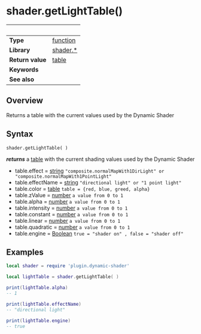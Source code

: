 # shader.getLightTable()

|                      | &nbsp; 
| -------------------- | ---------------------------------------------------------------
| __Type__             | [function](http://docs.coronalabs.com/api/type/Function.html)
| __Library__          | [shader.*](README.md)
| __Return value__     | [table](https://docs.coronalabs.com/api/type/Table.html)
| __Keywords__         | 
| __See also__         | 



## Overview

Returns a table with the current values used by the Dynamic Shader


## Syntax

	shader.getLightTable( )
  
  __*returns*__ a [table](https://docs.coronalabs.com/api/type/Table.html) with the current shading values used by the Dynamic Shader
  
  - table.effect	= [string](https://docs.coronalabs.com/api/type/String.html)
  `"composite.normalMapWith1DirLight" or "composite.normalMapWith1PointLight"`
  - table.effectName	= [string](https://docs.coronalabs.com/api/type/String.html)
  `"directional light" or "1 point light"`
  - table.color		= [table](https://docs.coronalabs.com/api/type/Table.html)
  `table = {red, blue, greed, alpha}`
  - table.zValue	= [number](https://docs.coronalabs.com/api/type/Number.html)
  `a value from 0 to 1` 
  - table.alpha		= [number](https://docs.coronalabs.com/api/type/Number.html)
  `a value from 0 to 1` 
  - table.intensity	= [number](https://docs.coronalabs.com/api/type/Number.html)
  `a value from 0 to 1` 
  - table.constant	= [number](https://docs.coronalabs.com/api/type/Number.html)
  `a value from 0 to 1`  
  - table.linear	= [number](https://docs.coronalabs.com/api/type/Number.html)
  `a value from 0 to 1` 
  - table.quadratic	= [number](https://docs.coronalabs.com/api/type/Number.html)
  `a value from 0 to 1` 
  - table.engine	= [Boolean](https://docs.coronalabs.com/api/type/Boolean.html)
  `true = "shader on" , false = "shader off"`
   
## Examples

``````lua
local shader = require 'plugin.dynamic-shader'

local lightTable = shader.getLightTable( )

print(lightTable.alpha)
-- 1

print(lightTable.effectName)
-- "directional light"

print(lightTable.engine)
-- true

``````
